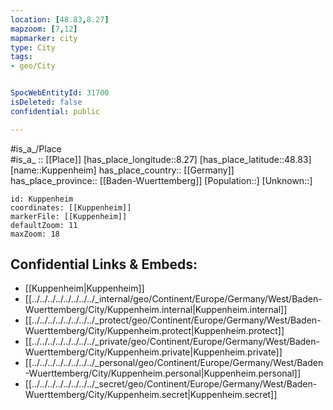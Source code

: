 ```yaml
---
location: [48.83,8.27] 
mapzoom: [7,12] 
mapmarker: city 
type: City
tags:
- geo/City


SpocWebEntityId: 31700
isDeleted: false
confidential: public

---
```

#is_a_/Place  
#is_a_ :: [[Place]] 
[has_place_longitude::8.27] 
[has_place_latitude::48.83] 
[name::Kuppenheim] 
has_place_country:: [[Germany]]  
has_place_province:: [[Baden-Wuerttemberg]] 
[Population::] 
[Unknown::] 


```leaflet
id: Kuppenheim
coordinates: [[Kuppenheim]] 
markerFile: [[Kuppenheim]] 
defaultZoom: 11 
maxZoom: 18
```


## Confidential Links & Embeds: 
- [[Kuppenheim|Kuppenheim]]  
- [[../../../../../../../../_internal/geo/Continent/Europe/Germany/West/Baden-Wuerttemberg/City/Kuppenheim.internal|Kuppenheim.internal]] 
- [[../../../../../../../../_protect/geo/Continent/Europe/Germany/West/Baden-Wuerttemberg/City/Kuppenheim.protect|Kuppenheim.protect]] 
- [[../../../../../../../../_private/geo/Continent/Europe/Germany/West/Baden-Wuerttemberg/City/Kuppenheim.private|Kuppenheim.private]] 
- [[../../../../../../../../_personal/geo/Continent/Europe/Germany/West/Baden-Wuerttemberg/City/Kuppenheim.personal|Kuppenheim.personal]] 
- [[../../../../../../../../_secret/geo/Continent/Europe/Germany/West/Baden-Wuerttemberg/City/Kuppenheim.secret|Kuppenheim.secret]] 
